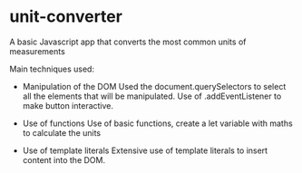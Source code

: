 # unit-converter
A basic Javascript app that converts the most common units of measurements

Main techniques used:

-  Manipulation of the DOM 
    Used the document.querySelectors to select all the elements that will be manipulated. Use of .addEventListener to make button interactive.

-  Use of  functions
    Use of basic functions, create a let variable with maths to calculate the units

-  Use of template literals
    Extensive use of template literals to insert content into the DOM.